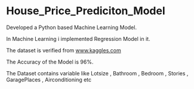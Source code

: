 # House_Price_Prediciton_Model

Developed a Python based Machine Learning Model.

In Machine Learning i implemented Regression Model in it.

The dataset is verified from www.kaggles.com

The Accuracy of the Model is 96%.

The Dataset contains variable like Lotsize , Bathroom , Bedroom , Stories , GaragePlaces , Airconditioning etc
